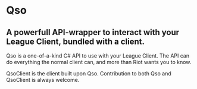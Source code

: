 # Qso
## A powerfull API-wrapper to interact with your League Client, bundled with a client.

Qso is a one-of-a-kind C# API to use with your League Client. The API can do everything the normal client can, and more than Riot wants you to know.

QsoClient is the client built upon Qso. Contribution to both Qso and QsoClient is always welcome.